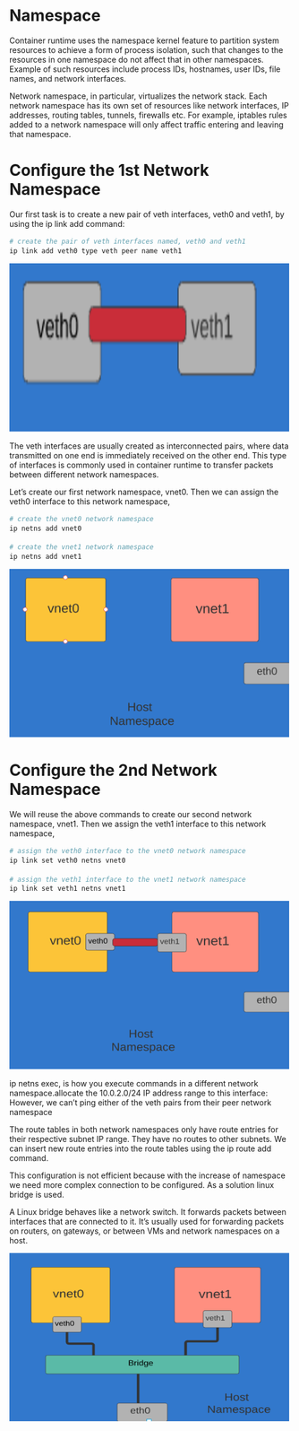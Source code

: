 # Namespace



Container runtime uses the namespace kernel feature to partition system resources to achieve a form of process isolation, such that changes to the resources in one namespace do not affect that in other namespaces. Example of such resources include process IDs, hostnames, user IDs, file names, and network interfaces.

Network namespace, in particular, virtualizes the network stack. Each network namespace has its own set of resources like network interfaces, IP addresses, routing tables, tunnels, firewalls etc. For example, iptables rules added to a network namespace will only affect traffic entering and leaving that namespace.

# Configure the 1st Network Namespace

Our first task is to create a new pair of veth interfaces, veth0 and veth1, by using the ip link add command:

```bash
# create the pair of veth interfaces named, veth0 and veth1
ip link add veth0 type veth peer name veth1

```
<img src="Images/3.png" width="500" height="300" />

The veth interfaces are usually created as interconnected pairs, where data transmitted on one end is immediately received on the other end. This type of interfaces is commonly used in container runtime to transfer packets between different network namespaces.

Let’s create our first network namespace, vnet0. Then we can assign the veth0 interface to this network namespace,

```bash
# create the vnet0 network namespace
ip netns add vnet0

# create the vnet1 network namespace
ip netns add vnet1


```
<img src="Images/1.png" width="500" height="300" />


# Configure the 2nd Network Namespace

We will reuse the above commands to create our second network namespace, vnet1. Then we assign the veth1 interface to this network namespace, 

```bash
# assign the veth0 interface to the vnet0 network namespace
ip link set veth0 netns vnet0

# assign the veth1 interface to the vnet1 network namespace
ip link set veth1 netns vnet1

```

<img src="Images/2.png" width="500" height="300" />

ip netns exec, is how you execute commands in a different network namespace.allocate the 10.0.2.0/24 IP address range to this interface:
However, we can’t ping either of the veth pairs from their peer network namespace

The route tables in both network namespaces only have route entries for their respective subnet IP range. They have no routes to other subnets. We can insert new route entries into the route tables using the ip route add command.

This configuration is not efficient because with the increase of namespace we need more complex connection to be configured. As a solution linux bridge is used.

A Linux bridge behaves like a network switch. It forwards packets between interfaces that are connected to it. It’s usually used for forwarding packets on routers, on gateways, or between VMs and network namespaces on a host.


<img src="Images/4.png" width="500" height="300" />